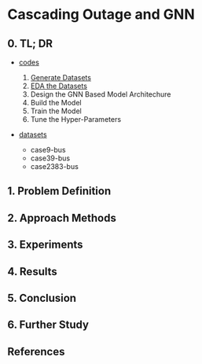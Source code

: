 # Cascading Outage and GNN

## 0. TL; DR

- [codes](https://github.com/jhyun0919/GNN-and-Power-Systems/tree/master/Cascading%20Outage/codes)

  1. [Generate Datasets](https://github.com/jhyun0919/GNN-and-Power-Systems/blob/master/Cascading%20Outage/codes/1.%20Generate%20Datasets.ipynb)
  2. [EDA the Datasets](https://github.com/jhyun0919/GNN-and-Power-Systems/blob/master/Cascading%20Outage/codes/2.%20EDA.ipynb)
  3. Design the GNN Based Model Architechure
  4. Build the Model
  5. Train the Model
  6. Tune the Hyper-Parameters

- [datasets](https://github.com/jhyun0919/GNN-and-Power-Systems/tree/master/Cascading%20Outage/datasets)

  - case9-bus
  - case39-bus
  - case2383-bus

## 1. Problem Definition

## 2. Approach Methods

## 3. Experiments

## 4. Results

## 5. Conclusion

## 6. Further Study

## References

